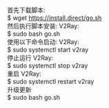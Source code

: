 首先下载脚本: <br>
	$ wget https://install.direct/go.sh <br>
然后执行脚本安装: V2Ray: <br>
	$ sudo bash go.sh<br>
使用以下命令启动: V2Ray: <br>
	$ sudo systemctl start v2ray <br>
停止运行 V2Ray: <br>
	$ sudo systemctl stop v2ray <br>
重启 V2Ray:<br>
	$ sudo systemctl restart v2ray <br>
升级更新<br>
	$ sudo bash go.sh<br>
